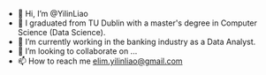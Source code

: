 - 👋 Hi, I’m @YilinLiao
- 👀 I graduated from TU Dublin with a master's degree in Computer Science (Data Science).
- 🌱 I’m currently working in the banking industry as a Data Analyst.
- 💞️ I’m looking to collaborate on ...
- 📫 How to reach me elim.yilinliao@gmail.com

<!---
YiLinLiao/YiLinLiao is a ✨ special ✨ repository because its `README.md` (this file) appears on your GitHub profile.
You can click the Preview link to take a look at your changes.
--->
